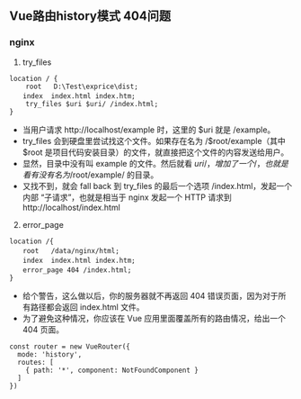## Vue路由history模式 404问题

### nginx
1. try_files
  ```
  location / {
      root   D:\Test\exprice\dist;
  　　index  index.html index.htm;
      try_files $uri $uri/ /index.html;
  }
  ```
  - 当用户请求 http://localhost/example 时，这里的 $uri 就是 /example。 
  - try_files 会到硬盘里尝试找这个文件。如果存在名为 /$root/example（其中 $root 是项目代码安装目录）的文件，就直接把这个文件的内容发送给用户。 
  - 显然，目录中没有叫 example 的文件。然后就看 $uri/，增加了一个 /，也就是看有没有名为 /$root/example/ 的目录。 
  - 又找不到，就会 fall back 到 try_files 的最后一个选项 /index.html，发起一个内部 “子请求”，也就是相当于 nginx 发起一个 HTTP 请求到 http://localhost/index.html 

2. error_page
  ```
  location /{
  　　root   /data/nginx/html;
  　　index  index.html index.htm;
  　　error_page 404 /index.html;
  }
  ```


  - 给个警告，这么做以后，你的服务器就不再返回 404 错误页面，因为对于所有路径都会返回 index.html 文件。
  - 为了避免这种情况，你应该在 Vue 应用里面覆盖所有的路由情况，给出一个 404 页面。
  ```
  const router = new VueRouter({
    mode: 'history',
    routes: [
      { path: '*', component: NotFoundComponent }
    ]
  })
  ```
